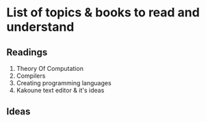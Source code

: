 # List of topics & books to read and understand

## Readings
1. Theory Of Computation
2. Compilers
3. Creating programming languages
4. Kakoune text editor & it's ideas

## Ideas
